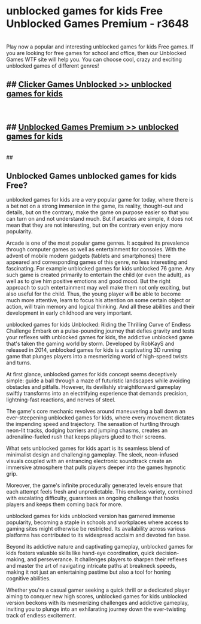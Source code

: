 # unblocked games for kids Free Unblocked Games Premium - r3648 <br>
<br>
Play now a popular and interesting unblocked games for kids Free games. If you are looking for free games for school and office, then our Unblocked Games WTF site will help you. You can choose cool, crazy and exciting unblocked games of different genres!


## ##  [Clicker Games Unblocked >> unblocked games for kids](http://freeplayer.one?title=unblocked_games_for_kids&ref=M1)
  <br>

##  ## [Unblocked Games Premium >> unblocked games for kids](http://freeplayer.one?title=unblocked_games_for_kids&ref=M1)
  <br>
  ##



## Unblocked Games unblocked games for kids Free?

unblocked games for kids are a very popular game for today, where there is a bet not on a strong immersion in the game, its reality, thought-out and details, but on the contrary, make the game on purpose easier so that you can turn on and not understand much. But if arcades are simple, it does not mean that they are not interesting, but on the contrary even enjoy more popularity.

Arcade is one of the most popular game genres. It acquired its prevalence through computer games as well as entertainment for consoles. With the advent of mobile modern gadgets (tablets and smartphones) there appeared and corresponding games of this genre, no less interesting and fascinating. For example unblocked games for kids unblocked 76 game. Any such game is created primarily to entertain the child (or even the adult), as well as to give him positive emotions and good mood. But the right approach to such entertainment may well make them not only exciting, but also useful for the child. Thus, the young player will be able to become much more attentive, learn to focus his attention on some certain object or action, will train memory and logical thinking. And all these abilities and their development in early childhood are very important.

unblocked games for kids Unblocked: Riding the Thrilling Curve of Endless Challenge
Embark on a pulse-pounding journey that defies gravity and tests your reflexes with unblocked games for kids, the addictive unblocked game that's taken the gaming world by storm. Developed by RobKayS and released in 2014, unblocked games for kids is a captivating 3D running game that plunges players into a mesmerizing world of high-speed twists and turns.

At first glance, unblocked games for kids concept seems deceptively simple: guide a ball through a maze of futuristic landscapes while avoiding obstacles and pitfalls. However, its devilishly straightforward gameplay swiftly transforms into an electrifying experience that demands precision, lightning-fast reactions, and nerves of steel.

The game's core mechanic revolves around maneuvering a ball down an ever-steepening unblocked games for kids, where every movement dictates the impending speed and trajectory. The sensation of hurtling through neon-lit tracks, dodging barriers and jumping chasms, creates an adrenaline-fueled rush that keeps players glued to their screens.

What sets unblocked games for kids apart is its seamless blend of minimalist design and challenging gameplay. The sleek, neon-infused visuals coupled with an entrancing electronic soundtrack create an immersive atmosphere that pulls players deeper into the games hypnotic grip.

Moreover, the game's infinite procedurally generated levels ensure that each attempt feels fresh and unpredictable. This endless variety, combined with escalating difficulty, guarantees an ongoing challenge that hooks players and keeps them coming back for more.

unblocked games for kids unblocked version has garnered immense popularity, becoming a staple in schools and workplaces where access to gaming sites might otherwise be restricted. Its availability across various platforms has contributed to its widespread acclaim and devoted fan base.

Beyond its addictive nature and captivating gameplay, unblocked games for kids fosters valuable skills like hand-eye coordination, quick decision-making, and perseverance. It challenges players to sharpen their reflexes and master the art of navigating intricate paths at breakneck speeds, making it not just an entertaining pastime but also a tool for honing cognitive abilities.

Whether you're a casual gamer seeking a quick thrill or a dedicated player aiming to conquer new high scores, unblocked games for kids unblocked version beckons with its mesmerizing challenges and addictive gameplay, inviting you to plunge into an exhilarating journey down the ever-twisting track of endless excitement.